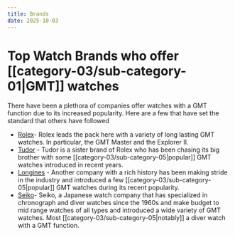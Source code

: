 ```yaml
---
title: Brands
date: 2025-10-03
---
```

# Top Watch Brands who offer [[category-03/sub-category-01|GMT]] watches

There have been a plethora of companies offer watches with a GMT function due to its increased popularity. Here are a few that have set the standard that others have followed

*  [Rolex](https://www.rolex.com/en-us/watches)- Rolex leads the pack here with a variety of long lasting GMT watches. In particular, the GMT Master and the Explorer II.
* [Tudor](https://www.tudorwatch.com/en) - Tudor is a sister brand of Rolex who has been chasing its big brother with some [[category-03/sub-category-05|popular]] GMT watches introduced in recent years.
* [Longines](https://www.longines.com/en-us/) - Another company with a rich history has been making stride in the industry and introduced a few [[category-03/sub-category-05|popular]] GMT watches during its recent popularity.
*  [Seiko](https://seikousa.com/?srsltid=AfmBOor3xLv1-q7Uy1Sg44uCPll2_DqXz68YSN2OPWLhVfY-ok0WB6Fc)- Seiko, a Japanese watch company that has specialized in chronograph and diver watches since the 1960s and make budget to mid range watches of all types and introduced a wide variety of GMT watches. Most [[category-03/sub-category-05|notably]] a diver watch with a GMT function.


